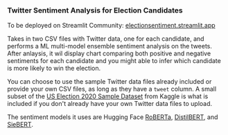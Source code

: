 ### Twitter Sentiment Analysis for Election Candidates
To be deployed on Streamlit Community: [electionsentiment.streamlit.app](https://electionsentiment.streamlit.app/)

Takes in two CSV files with Twitter data, one for each candidate, and performs a ML multi-model ensemble sentiment analysis on the tweets. After anlaysis, it wil display chart comparing both positive and negative sentiments for each candidate and you might able to infer which candidate is more likely to win the election. 

You can choose to use the sample Twitter data files already included or provide your own CSV files, as long as they have a `tweet` column. A small subset of the [US Election 2020 Sample Dataset](https://www.kaggle.com/datasets/manchunhui/us-election-2020-tweets/data) from Kaggle is what is included if you don't already have your own Twitter data files to upload.

The sentiment models it uses are Hugging Face [RoBERTa](https://huggingface.co/cardiffnlp/twitter-roberta-base-sentiment-latest), [DistilBERT](https://huggingface.co/docs/transformers/en/model_doc/distilbert), and [SieBERT](https://huggingface.co/siebert/sentiment-roberta-large-english).
